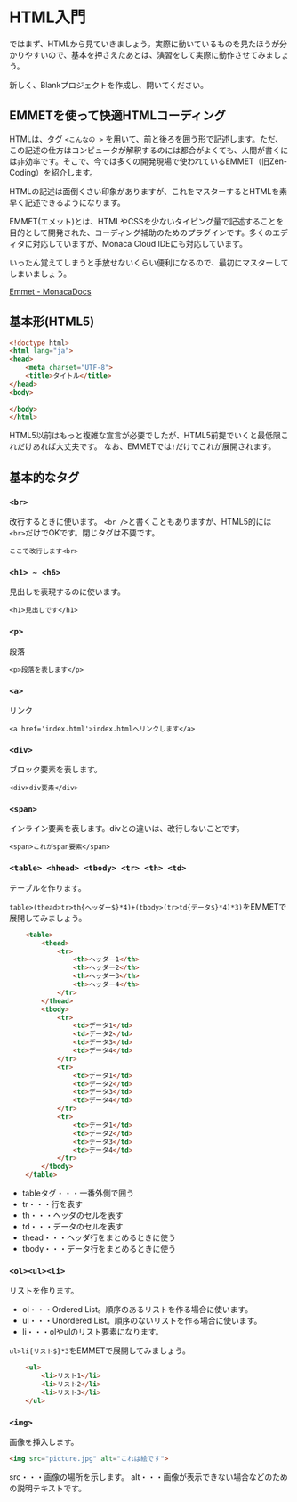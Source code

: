 # HTML入門

ではまず、HTMLから見ていきましょう。実際に動いているものを見たほうが分かりやすいので、基本を押さえたあとは、演習をして実際に動作させてみましょう。

新しく、Blankプロジェクトを作成し、開いてください。


## EMMETを使って快適HTMLコーディング

HTMLは、タグ `<こんなの >` を用いて、前と後ろを囲う形で記述します。ただ、この記述の仕方はコンピュータが解釈するのには都合がよくても、人間が書くには非効率です。そこで、今では多くの開発現場で使われているEMMET（旧Zen-Coding）を紹介します。

HTMLの記述は面倒くさい印象がありますが、これをマスターするとHTMLを素早く記述できるようになります。

EMMET(エメット)とは、HTMLやCSSを少ないタイピング量で記述することを目的として開発された、コーディング補助のためのプラグインです。多くのエディタに対応していますが、Monaca Cloud IDEにも対応しています。

いったん覚えてしまうと手放せないくらい便利になるので、最初にマスターしてしまいましょう。

[Emmet - MonacaDocs](https://docs.monaca.io/ja/manual/development/monaca_ide/zen_coding/)  

## 基本形(HTML5)

```html
<!doctype html>
<html lang="ja">
<head>
    <meta charset="UTF-8">
	<title>タイトル</title>
</head>
<body>
	
</body>
</html>

```

HTML5以前はもっと複雑な宣言が必要でしたが、HTML5前提でいくと最低限これだけあれば大丈夫です。
なお、EMMETでは`!`だけでこれが展開されます。

## 基本的なタグ

### `<br>`

改行するときに使います。 `<br />`と書くこともありますが、HTML5的には `<br>`だけでOKです。閉じタグは不要です。

```
ここで改行します<br>
```

### `<h1> ~ <h6>`

見出しを表現するのに使います。
```
<h1>見出しです</h1>
```

### `<p>`

段落

```
<p>段落を表します</p>
```

### `<a>`

リンク

```
<a href='index.html'>index.htmlへリンクします</a>
```

### `<div>`

ブロック要素を表します。

```
<div>div要素</div>
```

### `<span>`

インライン要素を表します。divとの違いは、改行しないことです。

```
<span>これがspan要素</span>
```

### `<table> <hhead> <tbody> <tr> <th> <td>`

テーブルを作ります。

`table>(thead>tr>th{ヘッダー$}*4)+(tbody>(tr>td{データ$}*4)*3)`をEMMETで展開してみましょう。

```html
    <table>
        <thead>
    		<tr>
    			<th>ヘッダー1</th>
    			<th>ヘッダー2</th>
    			<th>ヘッダー3</th>
    			<th>ヘッダー4</th>
    		</tr>
    	</thead>
    	<tbody>
    		<tr>
    			<td>データ1</td>
    			<td>データ2</td>
    			<td>データ3</td>
    			<td>データ4</td>
    		</tr>
    		<tr>
    			<td>データ1</td>
    			<td>データ2</td>
    			<td>データ3</td>
    			<td>データ4</td>
    		</tr>
    		<tr>
    			<td>データ1</td>
    			<td>データ2</td>
    			<td>データ3</td>
    			<td>データ4</td>
    		</tr>
    	</tbody>
    </table>
 ```

* tableタグ・・・一番外側で囲う
* tr・・・行を表す
* th・・・ヘッダのセルを表す
* td・・・データのセルを表す
* thead・・・ヘッダ行をまとめるときに使う
* tbody・・・データ行をまとめるときに使う

### `<ol><ul><li>`

リストを作ります。

* ol・・・Ordered List。順序のあるリストを作る場合に使います。
* ul・・・Unordered List。順序のないリストを作る場合に使います。
* li・・・olやulのリスト要素になります。

`ul>li{リスト$}*3`をEMMETで展開してみましょう。

```html
    <ul>
        <li>リスト1</li>
    	<li>リスト2</li>
    	<li>リスト3</li>
    </ul>
```

### `<img>`

画像を挿入します。

```html
<img src="picture.jpg" alt="これは絵です">
```

src・・・画像の場所を示します。
alt・・・画像が表示できない場合などのための説明テキストです。

